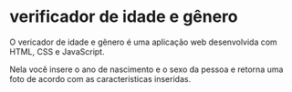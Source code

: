 # verificador de idade e gênero

O vericador de idade e gênero é uma aplicação web desenvolvida com HTML, CSS  e JavaScript.

Nela você insere o ano de nascimento e o sexo da pessoa e retorna uma foto de acordo com as caracteristicas inseridas.
